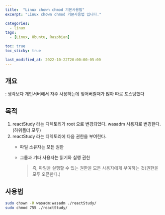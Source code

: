 ```yaml
---
title:  "Linux chown chmod 기본사용법"
excerpt: "Linux chown chmod 기본사용법 입니다."

categories:
  - linux
tags:
  - [Linux, Ubuntu, Raspbian]

toc: true
toc_sticky: true

last_modified_at: 2022-10-22T20:00:00-05:00
---
```


##  개요
: 생각보다 개인서버에서 자주 사용하는데 잊어버릴때가 많아 따로 포스팅했다

## 목적
1. reactStudy 라는 디렉토리가 root 으로 변경되었다. wasadm 사용자로 변경한다.(하위폴더 모두)
2. reactStudy 라는 디렉토리에 다음 권한을 부여한다.
    - 파일 소유자는 모든 권한
    - 그룹과 기타 사용자는 읽기와 실행 권한

      > 즉, 파일을 실행할 수 있는 권한을 모든 사용자에게 부여하는 것(권한을 모두 오픈한다.)

## 사용법
```bash
sudo chown -R wasadm:wasadm ./reactStudy/
sudo chmod 755 ./reactStudy/

```
